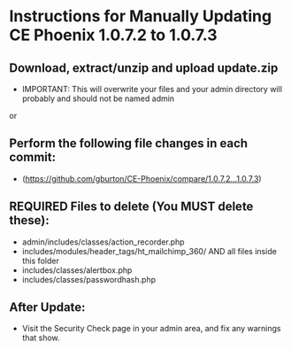 # Instructions for Manually Updating CE Phoenix 1.0.7.2 to 1.0.7.3
## Download, extract/unzip and upload update.zip
* IMPORTANT: This will overwrite your files and your admin directory will probably and should not be named admin

or
## Perform the following file changes in each commit:
* (https://github.com/gburton/CE-Phoenix/compare/1.0.7.2...1.0.7.3)
## REQUIRED Files to delete (You MUST delete these):
* admin/includes/classes/action_recorder.php
* includes/modules/header_tags/ht_mailchimp_360/ AND all files inside this folder
* includes/classes/alertbox.php
* includes/classes/passwordhash.php
## After Update:
* Visit the Security Check page in your admin area, and fix any warnings that show.
